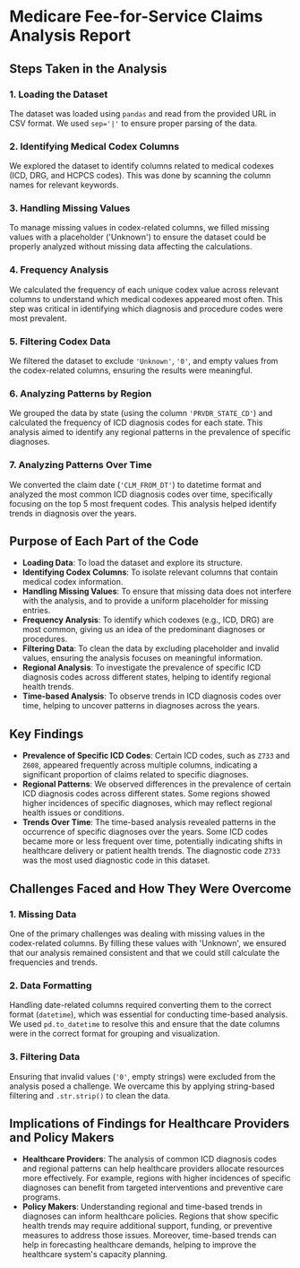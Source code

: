 # Medicare Fee-for-Service Claims Analysis Report

## Steps Taken in the Analysis

### 1. Loading the Dataset
The dataset was loaded using `pandas` and read from the provided URL in CSV format. We used `sep='|'` to ensure proper parsing of the data.

### 2. Identifying Medical Codex Columns
We explored the dataset to identify columns related to medical codexes (ICD, DRG, and HCPCS codes). This was done by scanning the column names for relevant keywords.

### 3. Handling Missing Values
To manage missing values in codex-related columns, we filled missing values with a placeholder ('Unknown') to ensure the dataset could be properly analyzed without missing data affecting the calculations.

### 4. Frequency Analysis
We calculated the frequency of each unique codex value across relevant columns to understand which medical codexes appeared most often. This step was critical in identifying which diagnosis and procedure codes were most prevalent.

### 5. Filtering Codex Data
We filtered the dataset to exclude `'Unknown'`, `'0'`, and empty values from the codex-related columns, ensuring the results were meaningful.

### 6. Analyzing Patterns by Region
We grouped the data by state (using the column `'PRVDR_STATE_CD'`) and calculated the frequency of ICD diagnosis codes for each state. This analysis aimed to identify any regional patterns in the prevalence of specific diagnoses.

### 7. Analyzing Patterns Over Time
We converted the claim date (`'CLM_FROM_DT'`) to datetime format and analyzed the most common ICD diagnosis codes over time, specifically focusing on the top 5 most frequent codes. This analysis helped identify trends in diagnosis over the years.

## Purpose of Each Part of the Code

- **Loading Data**: To load the dataset and explore its structure.
- **Identifying Codex Columns**: To isolate relevant columns that contain medical codex information.
- **Handling Missing Values**: To ensure that missing data does not interfere with the analysis, and to provide a uniform placeholder for missing entries.
- **Frequency Analysis**: To identify which codexes (e.g., ICD, DRG) are most common, giving us an idea of the predominant diagnoses or procedures.
- **Filtering Data**: To clean the data by excluding placeholder and invalid values, ensuring the analysis focuses on meaningful information.
- **Regional Analysis**: To investigate the prevalence of specific ICD diagnosis codes across different states, helping to identify regional health trends.
- **Time-based Analysis**: To observe trends in ICD diagnosis codes over time, helping to uncover patterns in diagnoses across the years.

## Key Findings

- **Prevalence of Specific ICD Codes**: Certain ICD codes, such as `Z733` and `Z608`, appeared frequently across multiple columns, indicating a significant proportion of claims related to specific diagnoses.
- **Regional Patterns**: We observed differences in the prevalence of certain ICD diagnosis codes across different states. Some regions showed higher incidences of specific diagnoses, which may reflect regional health issues or conditions.
- **Trends Over Time**: The time-based analysis revealed patterns in the occurrence of specific diagnoses over the years. Some ICD codes became more or less frequent over time, potentially indicating shifts in healthcare delivery or patient health trends. The diagnostic code `Z733` was the most used diagnostic code in this dataset.

## Challenges Faced and How They Were Overcome

### 1. Missing Data
One of the primary challenges was dealing with missing values in the codex-related columns. By filling these values with 'Unknown', we ensured that our analysis remained consistent and that we could still calculate the frequencies and trends.

### 2. Data Formatting
Handling date-related columns required converting them to the correct format (`datetime`), which was essential for conducting time-based analysis. We used `pd.to_datetime` to resolve this and ensure that the date columns were in the correct format for grouping and visualization.

### 3. Filtering Data
Ensuring that invalid values (`'0'`, empty strings) were excluded from the analysis posed a challenge. We overcame this by applying string-based filtering and `.str.strip()` to clean the data.

## Implications of Findings for Healthcare Providers and Policy Makers

- **Healthcare Providers**: The analysis of common ICD diagnosis codes and regional patterns can help healthcare providers allocate resources more effectively. For example, regions with higher incidences of specific diagnoses can benefit from targeted interventions and preventive care programs.
- **Policy Makers**: Understanding regional and time-based trends in diagnoses can inform healthcare policies. Regions that show specific health trends may require additional support, funding, or preventive measures to address those issues. Moreover, time-based trends can help in forecasting healthcare demands, helping to improve the healthcare system's capacity planning.